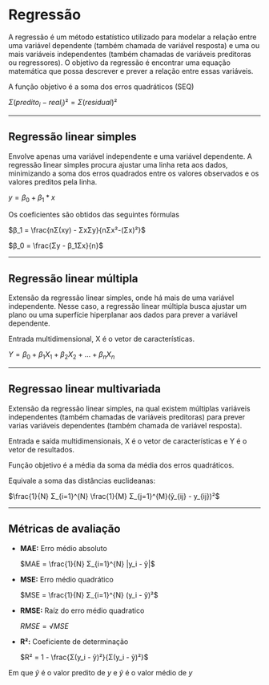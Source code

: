 # Regressão

A regressão é um método estatístico utilizado para modelar a relação entre uma variável dependente (também chamada de variável resposta) e uma ou mais variáveis independentes (também chamadas de variáveis preditoras ou regressores). O objetivo da regressão é encontrar uma equação matemática que possa descrever e prever a relação entre essas variáveis.

A função objetivo é a soma dos erros quadráticos (SEQ)

$Σ(predito_i - real_i)² = Σ(residual)²$

---

## Regressão linear simples

Envolve apenas uma variável independente e uma variável dependente. A regressão linear simples procura ajustar uma linha reta aos dados, minimizando a soma dos erros quadrados entre os valores observados e os valores preditos pela linha.

$y = β_0 + β_1 * x$

Os coeficientes são obtidos das seguintes fórmulas

$β_1 = \frac{nΣ(xy) - ΣxΣy}{nΣx²-(Σx)²}$

$β_0 = \frac{Σy - β_1Σx}{n}$

---

## Regressão linear múltipla

Extensão da regressão linear simples, onde há mais de uma variável independente. Nesse caso, a regressão linear múltipla busca ajustar um plano ou uma superfície hiperplanar aos dados para prever a variável dependente.

Entrada multidimensional, X é o vetor de características.

$Y = β_0 + β_1X_1 + β_2X_2 + ... + β_nX_n$

---

## Regressao linear multivariada

Extensão da regressão linear simples, na qual existem múltiplas variáveis independentes (também chamadas de variáveis preditoras) para prever varias variáveis dependentes (também chamada de variável resposta).

Entrada e saída multidimensionais, X é o vetor de características e Y é o vetor de resultados.

Função objetivo é a média da soma da média dos erros quadráticos.

Equivale a soma das distâncias euclideanas:

$\frac{1}{N} Σ_{i=1}^{N} \frac{1}{M} Σ_{j=1}^{M}(ŷ_{ij} - y_{ij})²$

---

## Métricas de avaliação

* **MAE:** Erro médio absoluto
  
  $MAE = \frac{1}{N} Σ_{i=1}^{N} |y_i - ŷ|$

* **MSE:** Erro médio quadrático

  $MSE = \frac{1}{N} Σ_{i=1}^{N} (y_i - ŷ)²$

* **RMSE:** Raíz do erro médio quadratico

  $RMSE = √MSE$

* **R²:** Coeficiente de determinação

  $R² = 1 - \frac{Σ(y_i - ŷ)²}{Σ(y_i - ỹ)²}$

Em que $ŷ$ é o valor predito de $y$ e $ỹ$ é o valor médio de $y$
